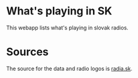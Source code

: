 # What's playing in SK

This webapp lists what's playing in slovak radios.

# Sources

The source for the data and radio logos is [radia.sk](radia.sk).